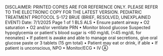 DISCLAIMER: PRINTED COPIES ARE FOR REFERENCE ONLY. PLEASE REFER TO THE ELECTRONIC COPY FOR THE LATEST VERSION.
PEDIATRIC TREATMENT PROTOCOL S-172
BRUE (BRIEF, RESOLVED, UNEXPLAINED EVENT)
Date: 7/1/2025 Page 1 of 1
BLS ALS
• Ensure patent airway
• O2 saturation
• O2 and/or ventilate PRN
• Monitor blood glucose
Suspected hypoglycemia or patient's blood
sugar is <60 mg/dL (<45 mg/dL for neonates)
• If patient is awake and able to manage oral
secretions, give oral glucose paste or 3 tablets
(15 gm total)
• Patient may eat or drink, if able
• If patient is unconscious, NPO
• Monitor/ECG
• IV Ⓐ

